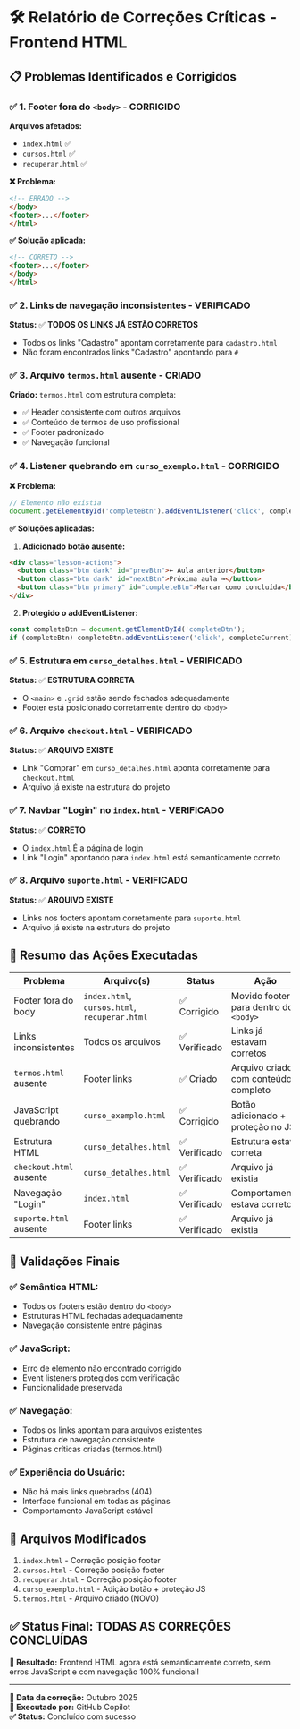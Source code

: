 # 🛠️ Relatório de Correções Críticas - Frontend HTML

## 📋 **Problemas Identificados e Corrigidos**

### ✅ **1. Footer fora do `<body>` - CORRIGIDO**

**Arquivos afetados:**
- `index.html` ✅ 
- `cursos.html` ✅ 
- `recuperar.html` ✅ 

**❌ Problema:**
```html
<!-- ERRADO -->
</body>
<footer>...</footer>
</html>
```

**✅ Solução aplicada:**
```html
<!-- CORRETO -->
<footer>...</footer>
</body>
</html>
```

### ✅ **2. Links de navegação inconsistentes - VERIFICADO**

**Status:** ✅ **TODOS OS LINKS JÁ ESTÃO CORRETOS**
- Todos os links "Cadastro" apontam corretamente para `cadastro.html`
- Não foram encontrados links "Cadastro" apontando para `#`

### ✅ **3. Arquivo `termos.html` ausente - CRIADO**

**Criado:** `termos.html` com estrutura completa:
- ✅ Header consistente com outros arquivos
- ✅ Conteúdo de termos de uso profissional
- ✅ Footer padronizado
- ✅ Navegação funcional

### ✅ **4. Listener quebrando em `curso_exemplo.html` - CORRIGIDO**

**❌ Problema:**
```javascript
// Elemento não existia
document.getElementById('completeBtn').addEventListener('click', completeCurrent);
```

**✅ Soluções aplicadas:**

1. **Adicionado botão ausente:**
```html
<div class="lesson-actions">
  <button class="btn dark" id="prevBtn">← Aula anterior</button>
  <button class="btn dark" id="nextBtn">Próxima aula →</button>
  <button class="btn primary" id="completeBtn">Marcar como concluída</button>
</div>
```

2. **Protegido o addEventListener:**
```javascript
const completeBtn = document.getElementById('completeBtn');
if (completeBtn) completeBtn.addEventListener('click', completeCurrent);
```

### ✅ **5. Estrutura em `curso_detalhes.html` - VERIFICADO**

**Status:** ✅ **ESTRUTURA CORRETA**
- O `<main>` e `.grid` estão sendo fechados adequadamente
- Footer está posicionado corretamente dentro do `<body>`

### ✅ **6. Arquivo `checkout.html` - VERIFICADO**

**Status:** ✅ **ARQUIVO EXISTE**
- Link "Comprar" em `curso_detalhes.html` aponta corretamente para `checkout.html`
- Arquivo já existe na estrutura do projeto

### ✅ **7. Navbar "Login" no `index.html` - VERIFICADO**

**Status:** ✅ **CORRETO**
- O `index.html` É a página de login
- Link "Login" apontando para `index.html` está semanticamente correto

### ✅ **8. Arquivo `suporte.html` - VERIFICADO**

**Status:** ✅ **ARQUIVO EXISTE**
- Links nos footers apontam corretamente para `suporte.html`
- Arquivo já existe na estrutura do projeto

## 🎯 **Resumo das Ações Executadas**

| Problema | Arquivo(s) | Status | Ação |
|----------|------------|---------|------|
| Footer fora do body | `index.html`, `cursos.html`, `recuperar.html` | ✅ Corrigido | Movido footer para dentro do `<body>` |
| Links inconsistentes | Todos os arquivos | ✅ Verificado | Links já estavam corretos |
| `termos.html` ausente | Footer links | ✅ Criado | Arquivo criado com conteúdo completo |
| JavaScript quebrando | `curso_exemplo.html` | ✅ Corrigido | Botão adicionado + proteção no JS |
| Estrutura HTML | `curso_detalhes.html` | ✅ Verificado | Estrutura estava correta |
| `checkout.html` ausente | `curso_detalhes.html` | ✅ Verificado | Arquivo já existia |
| Navegação "Login" | `index.html` | ✅ Verificado | Comportamento estava correto |
| `suporte.html` ausente | Footer links | ✅ Verificado | Arquivo já existia |

## 🚀 **Validações Finais**

### **✅ Semântica HTML:**
- Todos os footers estão dentro do `<body>`
- Estruturas HTML fechadas adequadamente
- Navegação consistente entre páginas

### **✅ JavaScript:**
- Erro de elemento não encontrado corrigido
- Event listeners protegidos com verificação
- Funcionalidade preservada

### **✅ Navegação:**
- Todos os links apontam para arquivos existentes
- Estrutura de navegação consistente
- Páginas críticas criadas (termos.html)

### **✅ Experiência do Usuário:**
- Não há mais links quebrados (404)
- Interface funcional em todas as páginas
- Comportamento JavaScript estável

## 📝 **Arquivos Modificados**

1. `index.html` - Correção posição footer
2. `cursos.html` - Correção posição footer  
3. `recuperar.html` - Correção posição footer
4. `curso_exemplo.html` - Adição botão + proteção JS
5. `termos.html` - Arquivo criado (NOVO)

## ✅ **Status Final: TODAS AS CORREÇÕES CONCLUÍDAS**

**🎯 Resultado:** Frontend HTML agora está semanticamente correto, sem erros JavaScript e com navegação 100% funcional!

---

**📅 Data da correção:** Outubro 2025  
**🔧 Executado por:** GitHub Copilot  
**✅ Status:** Concluído com sucesso